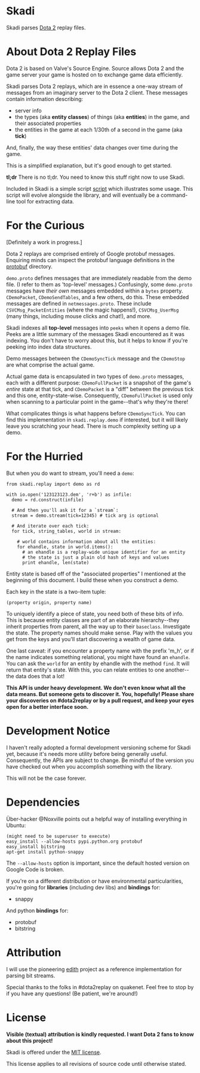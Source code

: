 Skadi
=====

Skadi parses [Dota 2](http://www.dota2.com) replay files.


About Dota 2 Replay Files
=========================

Dota 2 is based on Valve's Source Engine. Source allows Dota 2 and the game server your game is hosted on to exchange game data efficiently.

Skadi parses Dota 2 replays, which are in essence a one-way stream of messages from an imaginary server to the Dota 2 client. These messages contain information describing:

* server info
* the types (aka **entity classes**) of things (aka **entities**) in the game, and their associated properties
* the entities in the game at each 1/30th of a second in the game (aka **tick**)

And, finally, the way these entities' data changes over time during the game.

This is a simplified explanation, but it's good enough to get started.

**tl;dr** There is no tl;dr. You need to know this stuff right now to use Skadi.

Included in Skadi is a simple script [script](https://github.com/onethirtyfive/skadi/blob/master/bin/skadi) which illustrates some usage. This script will evolve alongside the library, and will eventually be a command-line tool for extracting data.


For the Curious
===============

\[Definitely a work in progress.\]

Dota 2 replays are comprised entirely of Google protobuf messages. Enquiring minds can inspect the protobuf language definitions in the [protobuf](https://github.com/onethirtyfive/skadi/blob/master/protobuf) directory.

`demo.proto` defines messages that are immediately readable from the demo file. (I refer to them as 'top-level' messages.) Confusingly, some `demo.proto` messages have *their own* messages embedded within a `bytes` property. `CDemoPacket`, `CDemoSendTables`, and a few others, do this. These embedded messages are defined in `netmessages.proto`. These include `CSVCMsg_PacketEntities` (where the magic happens!), `CSVCMsg_UserMsg` (many things, including mouse clicks and chat!), and more.

Skadi indexes all **top-level** messages into `peeks` when it opens a demo file. Peeks are a little summary of the messages Skadi encountered as it was indexing. You don't have to worry about this, but it helps to know if you're peeking into index data structures.

Demo messages between the `CDemoSyncTick` message and the `CDemoStop` are what comprise the actual game.

Actual game data is encapsulated in two types of `demo.proto` messages, each with a different purpose: `CDemoFullPacket` is a snapshot of the game's *entire* state at that tick, and `CDemoPacket` is a "diff" between the previous tick and this one, entity-state-wise. Consequently, `CDemoFullPacket` is used only when scanning to a particular point in the game--that's why they're there!

What complicates things is what happens before `CDemoSyncTick`. You can find this implementation in `skadi.replay.demo` if interested, but it will likely leave you scratching your head. There is much complexity setting up a demo.


For the Hurried
===============

But when you do want to stream, you'll need a `demo`:

    from skadi.replay import demo as rd

    with io.open('123123123.dem', 'r+b') as infile:
      demo = rd.construct(infile)

      # And then you'll ask it for a `stream`:
      stream = demo.stream(tick=12345) # tick arg is optional

      # And iterate over each tick:
      for tick, string_tables, world in stream:

        # world contains information about all the entities:
        for ehandle, state in world.items():
          # an ehandle is a replay-wide unique identifier for an entity
          # the state is just a plain old hash of keys and values
          print ehandle, len(state)

Entity state is based off of the "associated properties" I mentioned at the beginning of this document. I build these when you construct a demo.

Each key in the state is a two-item tuple:

    (property origin, property name)

To uniquely identify a piece of state, you need both of these bits of info. This is because entity classes are part of an elaborate hierarchy--they inherit properties from parent, all the way up to their `baseclass`. Investigate the state. The property names should make sense. Play with the values you get from the keys and you'll start discovering a wealth of game data.

One last caveat: if you encounter a property name with the prefix 'm_h', or if the name indicates something relational, you might have found an `ehandle`. You can ask the `world` for an entity by ehandle with the method `find`. It will return that entity's state. With this, you can relate entities to one another--the data does that a lot!

**This API is under heavy development. We don't even know what all the data means. But someone gets to discover it. You, hopefully! Please share your discoveries on #dota2replay or by a pull request, and keep your eyes open for a better interface soon.**


Development Notice
==================

I haven't really adopted a formal development versioning scheme for Skadi yet, because it's needs more utility before being generally useful. Consequently, the APIs are subject to change. Be mindful of the version you have checked out when you accomplish something with the library.

This will not be the case forever.


Dependencies
============

Über-hacker @Noxville points out a helpful way of installing everything in Ubuntu:

    (might need to be superuser to execute)
    easy_install --allow-hosts pypi.python.org protobuf
    easy_install bitstring 
    apt-get install python-snappy

The `--allow-hosts` option is important, since the default hosted version on Google Code is broken.

If you're on a different distribution or have environmental particularities, you're going for **libraries** (including dev libs) and **bindings** for:

* snappy

And python **bindings** for:

* protobuf
* bitstring


Attribution
===========

I will use the pioneering [edith](https://github.com/dschleck/edith) project as a reference implementation for parsing bit streams.

Special thanks to the folks in #dota2replay on quakenet. Feel free to stop by if you have any questions! (Be patient, we're around!)


License
=======

**Visible (textual) attribution is kindly requested. I want Dota 2 fans to know about this project!**

Skadi is offered under the [MIT license](https://github.com/onethirtyfive/skadi/blob/master/LICENSE).

This license applies to all revisions of source code until otherwise stated.
